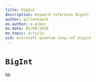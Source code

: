 ```yaml
---
title: BigInt
description: Keyword reference BigInt
author: gillenhaalb
ms.author: a-gibec
ms.date: 05/09/2020
ms.topic: article
uid: microsoft.quantum.lang-ref.bigint
---
```


# `BigInt`

fill